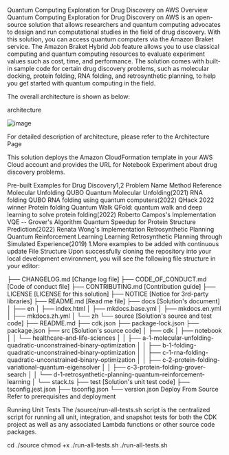 Quantum Computing Exploration for Drug Discovery on AWS
Overview
Quantum Computing Exploration for Drug Discovery on AWS is an open-source solution that allows researchers and quantum computing advocates to design and run computational studies in the field of drug discovery. With this solution, you can access quantum computers via the Amazon Braket service. The Amazon Braket Hybrid Job feature allows you to use classical computing and quantum computing resources to evaluate experiment values such as cost, time, and performance. The solution comes with built-in sample code for certain drug discovery problems, such as molecular docking, protein folding, RNA folding, and retrosynthetic planning, to help you get started with quantum computing in the field.

The overall architecture is shown as below:

architecture

![image](https://github.com/user-attachments/assets/e6b416cf-e2f4-46aa-acf4-fb94110c22c6)


For detailed description of architecture, please refer to the Architecture Page

This solution deploys the Amazon CloudFormation template in your AWS Cloud account and provides the URL for Notebook Experiment about drug discovery problems.

Pre-built Examples for Drug Discovery1,2
Problem Name	Method	Reference
Molecular Unfolding	QUBO	Quantum Molecular Unfolding(2021)
RNA folding	QUBO	RNA folding using quantum computers(2022)
QHack 2022 winner
Protein folding	Quantum Walk	QFold: quantum walk and deep learning to solve protein folding(2022)
Roberto Campos's Implementation
VQE	--
Grover's Algorithm	Quantum Speedup for Protein Structure Prediction(2022)
Renata Wong's Implementation
Retrosynthetic Planning	Quantum Reinforcement Learning	Learning Retrosynthetic Planning through Simulated Experience(2019)
1.More examples to be added with continuous update
File Structure
Upon successfully cloning the repository into your local development environment, you will see the following file structure in your editor:

├── CHANGELOG.md                  [Change log file]
├── CODE_OF_CONDUCT.md            [Code of conduct file]
├── CONTRIBUTING.md               [Contribution guide]
├── LICENSE                       [LICENSE for this solution]
├── NOTICE                        [Notice for 3rd-party libraries]
├── README.md                     [Read me file]
├── docs                          [Solution's document]
│   ├── en
│   ├── index.html
│   ├── mkdocs.base.yml
│   ├── mkdocs.en.yml
│   ├── mkdocs.zh.yml
│   └── zh
└── source                        [Solution's source and test code]
    ├── README.md
    ├── cdk.json
    ├── package-lock.json
    ├── package.json
    ├── src                       [Solution's source code]
    │   ├── cdk
    │   ├── notebook
    │   │   └── healthcare-and-life-sciences
    │   │       ├── a-1-molecular-unfolding-quadratic-unconstrained-binary-optimization
    │   │       ├── b-1-folding-quadratic-unconstrained-binary-optimization
    │   │       ├── c-1-rna-folding-quadratic-unconstrained-binary-optimization
    │   │       ├── c-2-protein-folding-variational-quantum-eigensolver
    │   │       ├── c-3-protein-folding-grover-search
    │   │       └── d-1-retrosynthetic-planning-quantum-reinforcement-learning 
    │   └── stack.ts
    ├── test                      [Solution's unit test code]
    ├── tsconfig.jest.json
    ├── tsconfig.json
    └── version.json
Deploy From Source
Refer to prerequisites and deployment

Running Unit Tests
The /source/run-all-tests.sh script is the centralized script for running all unit, integration, and snapshot tests for both the CDK project as well as any associated Lambda functions or other source code packages.


cd ./source
chmod +x ./run-all-tests.sh
./run-all-tests.sh

